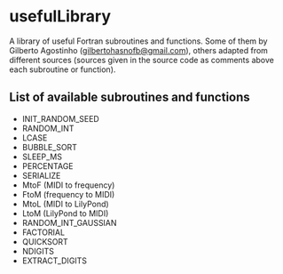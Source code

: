 usefulLibrary
===============

A library of useful Fortran subroutines and functions. Some of them by Gilberto Agostinho (gilbertohasnofb@gmail.com), others adapted from different sources (sources given in the source code as comments above each subroutine or function).

List of available subroutines and functions
-------------------------------------------

- INIT_RANDOM_SEED
- RANDOM_INT
- LCASE
- BUBBLE_SORT
- SLEEP_MS
- PERCENTAGE
- SERIALIZE
- MtoF (MIDI to frequency)
- FtoM (frequency to MIDI)
- MtoL (MIDI to LilyPond)
- LtoM (LilyPond to MIDI)
- RANDOM_INT_GAUSSIAN
- FACTORIAL
- QUICKSORT
- NDIGITS
- EXTRACT_DIGITS

